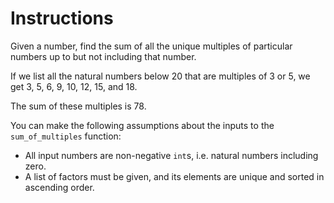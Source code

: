 # Instructions

Given a number, find the sum of all the unique multiples of particular numbers up to
but not including that number.

If we list all the natural numbers below 20 that are multiples of 3 or 5,
we get 3, 5, 6, 9, 10, 12, 15, and 18.

The sum of these multiples is 78.

You can make the following assumptions about the inputs to the
`sum_of_multiples` function:
* All input numbers are non-negative `int`s, i.e. natural numbers
including zero.
* A list of factors must be given, and its elements are unique
and sorted in ascending order.